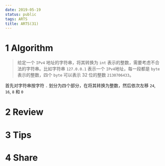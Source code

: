 ```yaml
---
date: 2019-05-19
status: public
tags: ARTS
title: ARTS(31)
---
```


# 1 Algorithm
> 给定一个 `IPv4` 地址的字符串，将其转换为 `int` 表示的整数，需要考虑不合法的字符串。比如字符串 `127.0.0.1` 表示一个 `IPv4`地址，每一段都是 `byte` 表示的整数，四个 `byte` 可以表示 32 位的整数 `2130706433`。

首先对字符串按字符 `.` 划分为四个部分，在将其转换为整数，然后依次左移 `24`, `16`, `8` 和 `0`
# 2 Review

# 3 Tips

# 4 Share